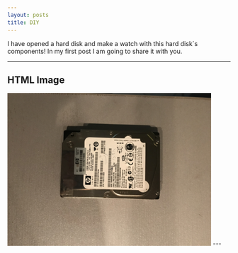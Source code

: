 ```yaml
---
layout: posts
title: DIY
---
```


 I have opened a hard disk and make a watch with this hard disk`s components!
 In my first post I am going to share it with you.

---




<html>
<body>

<h2>HTML Image</h2>
<img src="/assets/images/10.jpg" alt="Flowers in Chania" width="460" height="345">

</body>
</html>
 ---



